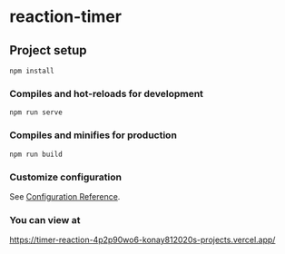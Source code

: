 # reaction-timer

## Project setup
```
npm install
```

### Compiles and hot-reloads for development
```
npm run serve
```

### Compiles and minifies for production
```
npm run build
```

### Customize configuration
See [Configuration Reference](https://cli.vuejs.org/config/).

### You can view at 

https://timer-reaction-4p2p90wo6-konay812020s-projects.vercel.app/


